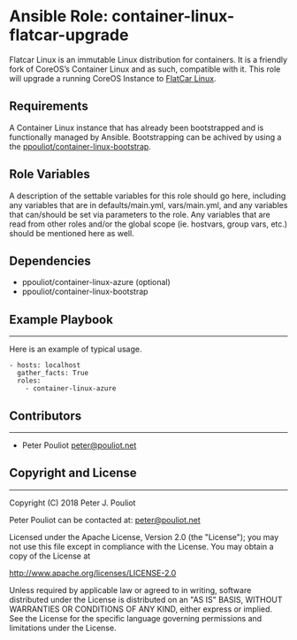 # Ansible Role: container-linux-flatcar-upgrade

Flatcar Linux is an immutable Linux distribution for containers. It is a friendly fork of CoreOS’s Container Linux and as such, compatible with it.
This role will upgrade a running CoreOS Instance to [FlatCar Linux](https://flatcar-linux.org).

## Requirements

A Container Linux instance that has already been bootstrapped and is functionally managed by Ansible.   Bootstrapping can be achived by using a the [ppouliot/container-linux-bootstrap](https://github.com/ppouliot/ansible-role-container-linux-bootstrap).


## Role Variables

A description of the settable variables for this role should go here, including any variables that are in defaults/main.yml, vars/main.yml, and any variables that can/should be set via parameters to the role. Any variables that are read from other roles and/or the global scope (ie. hostvars, group vars, etc.) should be mentioned here as well.

## Dependencies

* ppouliot/container-linux-azure (optional)
* ppouliot/container-linux-bootstrap


## Example Playbook
------------------

Here is an example of typical usage.


```
- hosts: localhost
  gather_facts: True
  roles:
    - container-linux-azure
```

## Contributors
------------

 * Peter Pouliot <peter@pouliot.net>

## Copyright and License
---------------------

Copyright (C) 2018 Peter J. Pouliot

Peter Pouliot can be contacted at: peter@pouliot.net

Licensed under the Apache License, Version 2.0 (the "License");
you may not use this file except in compliance with the License.
You may obtain a copy of the License at

  http://www.apache.org/licenses/LICENSE-2.0

Unless required by applicable law or agreed to in writing, software
distributed under the License is distributed on an "AS IS" BASIS,
WITHOUT WARRANTIES OR CONDITIONS OF ANY KIND, either express or implied.
See the License for the specific language governing permissions and
limitations under the License.

